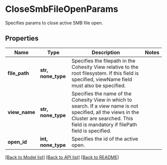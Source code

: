 # CloseSmbFileOpenParams

Specifies params to close active SMB file open.

## Properties
Name | Type | Description | Notes
------------ | ------------- | ------------- | -------------
**file_path** | **str, none_type** | Specifies the filepath in the Cohesity View relative to the root filesystem. If this field is specified, viewName field must also be specified. | 
**view_name** | **str, none_type** | Specifies the name of the Cohesity View in which to search. If a view name is not specified, all the views in the Cluster are searched. This field is mandatory if filePath field is specified. | 
**open_id** | **int, none_type** | Specifies the id of the active open. | 

[[Back to Model list]](../README.md#documentation-for-models) [[Back to API list]](../README.md#documentation-for-api-endpoints) [[Back to README]](../README.md)


